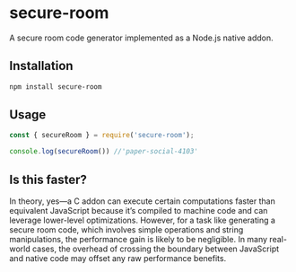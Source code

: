 # secure-room

A secure room code generator implemented as a Node.js native addon.

## Installation

```bash
npm install secure-room
```

## Usage

```javascript
const { secureRoom } = require('secure-room');

console.log(secureRoom()) //'paper-social-4103'
```

## Is this faster?

In theory, yes—a C addon can execute certain computations faster than equivalent JavaScript because it’s compiled to machine code and can leverage lower-level optimizations. However, for a task like generating a secure room code, which involves simple operations and string manipulations, the performance gain is likely to be negligible. In many real-world cases, the overhead of crossing the boundary between JavaScript and native code may offset any raw performance benefits.